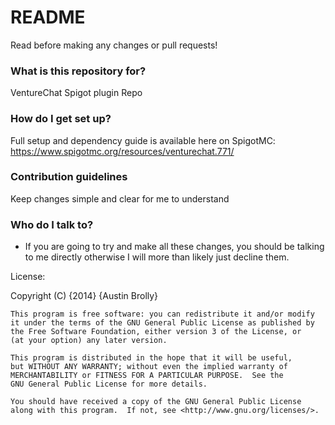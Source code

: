 # README #

Read before making any changes or pull requests!

### What is this repository for? ###

VentureChat Spigot plugin Repo

### How do I get set up? ###

Full setup and dependency guide is available here on SpigotMC: https://www.spigotmc.org/resources/venturechat.771/

### Contribution guidelines ###

Keep changes simple and clear for me to understand

### Who do I talk to? ###

* If you are going to try and make all these changes, you should be talking to me directly otherwise I will more than likely just decline them.

License:

Copyright (C) {2014}  {Austin Brolly}

    This program is free software: you can redistribute it and/or modify
    it under the terms of the GNU General Public License as published by
    the Free Software Foundation, either version 3 of the License, or
    (at your option) any later version.

    This program is distributed in the hope that it will be useful,
    but WITHOUT ANY WARRANTY; without even the implied warranty of
    MERCHANTABILITY or FITNESS FOR A PARTICULAR PURPOSE.  See the
    GNU General Public License for more details.

    You should have received a copy of the GNU General Public License
    along with this program.  If not, see <http://www.gnu.org/licenses/>.